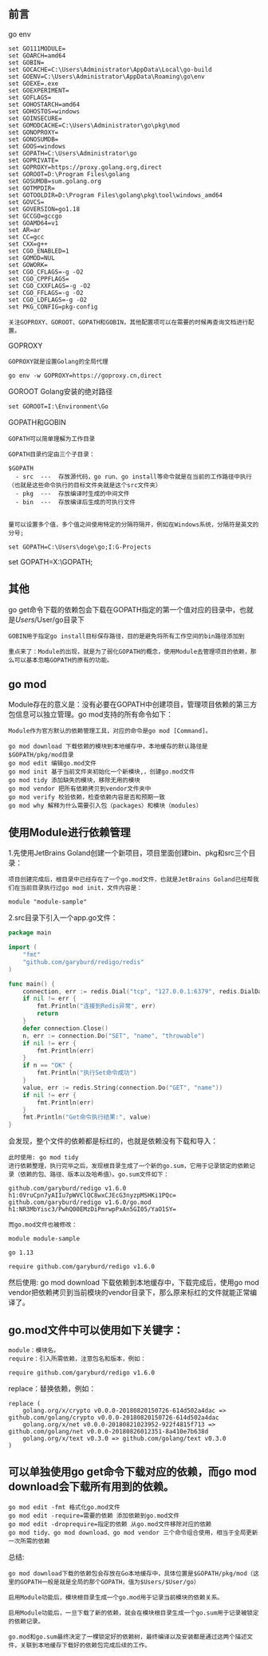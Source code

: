 ## 前言
go env
```
set GO111MODULE=
set GOARCH=amd64
set GOBIN=
set GOCACHE=C:\Users\Administrator\AppData\Local\go-build
set GOENV=C:\Users\Administrator\AppData\Roaming\go\env
set GOEXE=.exe
set GOEXPERIMENT=
set GOFLAGS=
set GOHOSTARCH=amd64
set GOHOSTOS=windows
set GOINSECURE=
set GOMODCACHE=C:\Users\Administrator\go\pkg\mod
set GONOPROXY=
set GONOSUMDB=
set GOOS=windows
set GOPATH=C:\Users\Administrator\go
set GOPRIVATE=
set GOPROXY=https://proxy.golang.org,direct
set GOROOT=D:\Program Files\golang
set GOSUMDB=sum.golang.org
set GOTMPDIR=
set GOTOOLDIR=D:\Program Files\golang\pkg\tool\windows_amd64
set GOVCS=
set GOVERSION=go1.18
set GCCGO=gccgo
set GOAMD64=v1
set AR=ar
set CC=gcc
set CXX=g++
set CGO_ENABLED=1
set GOMOD=NUL
set GOWORK=
set CGO_CFLAGS=-g -O2
set CGO_CPPFLAGS=
set CGO_CXXFLAGS=-g -O2
set CGO_FFLAGS=-g -O2
set CGO_LDFLAGS=-g -O2
set PKG_CONFIG=pkg-config
```

```
关注GOPROXY、GOROOT、GOPATH和GOBIN，其他配置项可以在需要的时候再查询文档进行配置。
```

GOPROXY
```
GOPROXY就是设置Golang的全局代理

go env -w GOPROXY=https://goproxy.cn,direct
```

GOROOT
Golang安装的绝对路径
```
set GOROOT=I:\Environment\Go
```

GOPATH和GOBIN
```
GOPATH可以简单理解为工作目录

GOPATH目录约定由三个子目录：

$GOPATH
  - src  ---  存放源代码，go run、go install等命令就是在当前的工作路径中执行（也就是这些命令执行的目标文件夹就是这个src文件夹）
  - pkg  ---  存放编译时生成的中间文件
  - bin  ---  存放编译后生成的可执行文件


量可以设置多个值，多个值之间使用特定的分隔符隔开，例如在Windows系统，分隔符是英文的分号;

set GOPATH=C:\Users\doge\go;I:G-Projects
```
set GOPATH=X:\GOPATH;

## 其他
go get命令下载的依赖包会下载在GOPATH指定的第一个值对应的目录中，也就是$Users/$User/go目录下
```
GOBIN用于指定go install目标保存路径，目的是避免将所有工作空间的bin路径添加到

重点来了：Module的出现，就是为了弱化GOPATH的概念，使用Module去管理项目的依赖，那么可以基本忽略GOPATH的原有的功能。
```

## go mod
Module存在的意义是：没有必要在GOPATH中创建项目，管理项目依赖的第三方包信息可以独立管理。go mod支持的所有命令如下：
```
Module作为官方默认的依赖管理工具，对应的命令是go mod [Command]。

go mod download 下载依赖的模块到本地缓存中，本地缓存的默认路径是$GOPATH/pkg/mod目录
go mod edit 编辑go.mod文件
go mod init 基于当前文件夹初始化一个新模块,，创建go.mod文件
go mod tidy 添加缺失的模块，移除无用的模块
go mod vendor 把所有依赖拷贝到vendor文件夹中
go mod verify 校验依赖，检查依赖内容是否和预期一致
go mod why 解释为什么需要引入包（packages）和模块（modules）
```

## 使用Module进行依赖管理
1.先使用JetBrains Goland创建一个新项目，项目里面创建bin、pkg和src三个目录：
```
项目创建完成后，根目录中已经存在了一个go.mod文件，也就是JetBrains Goland已经帮我们在当前目录执行过go mod init，文件内容是：

module "module-sample"
```

2.src目录下引入一个app.go文件：
```go
package main

import (
	"fmt"
	"github.com/garyburd/redigo/redis"
)

func main() {
	connection, err := redis.Dial("tcp", "127.0.0.1:6379", redis.DialDatabase(0))
	if nil != err {
		fmt.Println("连接到Redis异常", err)
		return
	}
	defer connection.Close()
	n, err := connection.Do("SET", "name", "throwable")
	if nil != err {
		fmt.Println(err)
	}
	if n == "OK" {
		fmt.Println("执行Set命令成功")
	}
	value, err := redis.String(connection.Do("GET", "name"))
	if nil != err {
		fmt.Println(err)
	}
	fmt.Println("Get命令执行结果:", value)
}
```

会发现，整个文件的依赖都是标红的，也就是依赖没有下载和导入：
```
此时使用: go mod tidy
进行依赖整理，执行完毕之后，发现根目录生成了一个新的go.sum，它用于记录锁定的依赖记录（依赖的包、路径、版本以及哈希值）。go.sum文件如下：

github.com/garyburd/redigo v1.6.0 h1:0VruCpn7yAIIu7pWVClQC8wxCJEcG3nyzpMSHKi1PQc=
github.com/garyburd/redigo v1.6.0/go.mod h1:NR3MbYisc3/PwhQ00EMzDiPmrwpPxAn5GI05/YaO1SY=

而go.mod文件也被修改：

module module-sample

go 1.13

require github.com/garyburd/redigo v1.6.0
```

然后使用: go mod download
下载依赖到本地缓存中，下载完成后，使用go mod vendor把依赖拷贝到当前模块的vendor目录下，那么原来标红的文件就能正常编译了。

## go.mod文件中可以使用如下关键字：
```
module：模块名。
require：引入所需依赖，注意包名和版本，例如：

require github.com/garyburd/redigo v1.6.0
```

replace：替换依赖，例如：
```
replace (
    golang.org/x/crypto v0.0.0-20180820150726-614d502a4dac => github.com/golang/crypto v0.0.0-20180820150726-614d502a4dac
    golang.org/x/net v0.0.0-20180821023952-922f4815f713 => github.com/golang/net v0.0.0-20180826012351-8a410e7b638d
    golang.org/x/text v0.3.0 => github.com/golang/text v0.3.0
)
```
## 可以单独使用go get命令下载对应的依赖，而go mod download会下载所有用到的依赖。
```
go mod edit -fmt 格式化go.mod文件
go mod edit -require=需要的依赖 添加依赖到go.mod文件
go mod edit -droprequire=指定的依赖 从go.mod文件移除对应的依赖
go mod tidy、go mod download、go mod vendor 三个命令组合使用，相当于全局更新一次所需的依赖
```
总结:
```
go mod download下载的依赖包会存放在Go本地缓存中，具体位置是$GOPATH/pkg/mod（这里的GOPATH一般是就是全局的那个GOPATH，值为$Users/$User/go）

启用Module功能后，模块根目录生成一个go.mod用于记录当前模块的依赖关系。

启用Module功能后，一旦下载了新的依赖，就会在模块根目录生成一个go.sum用于记录被锁定的依赖记录。

go.mod和go.sum最终决定了一棵锁定好的依赖树，最终编译以及安装都是通过这两个描述文件，关联到本地缓存下载好的依赖包完成后续的工作。
```



